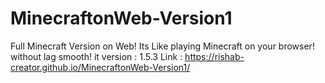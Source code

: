 # MinecraftonWeb-Version1
Full Minecraft Version on Web!
Its Like playing Minecraft on your browser!
without lag smooth!
it version : 1.5.3
Link : https://rishab-creator.github.io/MinecraftonWeb-Version1/
